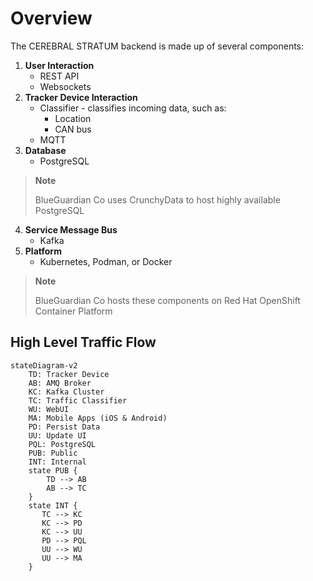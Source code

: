 # Overview

The CEREBRAL STRATUM backend is made up of several components:

1. **User Interaction**
    - REST API
    - Websockets
2. **Tracker Device Interaction**
    - Classifier - classifies incoming data, such as:
        - Location
        - CAN bus
    - MQTT
3. **Database**
    - PostgreSQL
> **Note**
>
> BlueGuardian Co uses CrunchyData to host highly available PostgreSQL
4. **Service Message Bus**
    - Kafka
5. **Platform**
    - Kubernetes, Podman, or Docker
> **Note**
> 
> BlueGuardian Co hosts these components on Red Hat OpenShift Container Platform

## High Level Traffic Flow

```mermaid
stateDiagram-v2
    TD: Tracker Device
    AB: AMQ Broker
    KC: Kafka Cluster
    TC: Traffic Classifier
    WU: WebUI
    MA: Mobile Apps (iOS & Android)
    PD: Persist Data
    UU: Update UI
    PQL: PostgreSQL
    PUB: Public
    INT: Internal
    state PUB {
        TD --> AB
        AB --> TC
    }
    state INT {
       TC --> KC
       KC --> PD
       KC --> UU
       PD --> PQL
       UU --> WU
       UU --> MA
    }
```